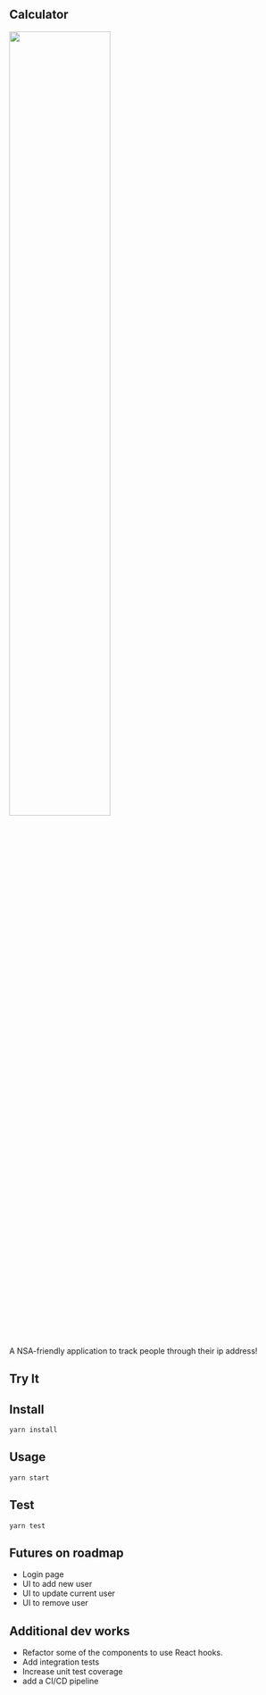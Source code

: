## Calculator

<img src="https://thumbor.forbes.com/thumbor/960x0/https%3A%2F%2Fspecials-images.forbesimg.com%2Fdam%2Fimageserve%2F981630990%2F960x0.jpg%3Ffit%3Dscale" width="60%" height="60%" />

A NSA-friendly application to track people through their ip address!

## Try It

## Install

`yarn install`

## Usage

`yarn start`

## Test

`yarn test`

## Futures on roadmap

- Login page
- UI to add new user
- UI to update current user
- UI to remove user

## Additional dev works

- Refactor some of the components to use React hooks.
- Add integration tests
- Increase unit test coverage
- add a CI/CD pipeline
